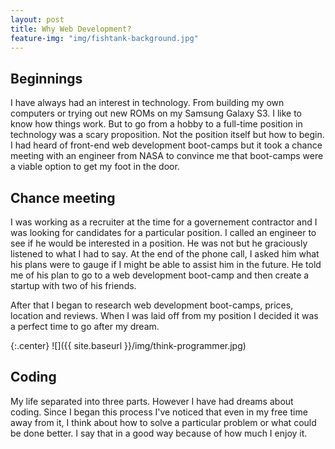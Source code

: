 ```yaml
---
layout: post
title: Why Web Development?
feature-img: "img/fishtank-background.jpg"
---
```


## Beginnings

  I have always had an interest in technology. From building my own computers or trying out new ROMs on my Samsung Galaxy S3. I like to know how things work. But to go from a hobby to a full-time position in technology was a scary proposition. Not the position itself but how to begin. I had heard of front-end web development boot-camps but it took a chance meeting with an engineer from NASA to convince me that boot-camps were a viable option to get my foot in the door.
  
  
## Chance meeting
  
  I was working as a recruiter at the time for a governement contractor and I was looking for candidates for a particular position. I called an engineer to see if he would be interested in a position. He was not but he graciously listened to what I had to say. At the end of the phone call, I asked him what his plans were to gauge if I might be able to assist him in the future. He told me of his plan to go to a web development boot-camp and then create a startup with two of his friends. 
  
  After that I began to research web development boot-camps, prices, location and reviews. When I was laid off from my position I decided it was a perfect time to go after my dream. 
  
  {:.center}
![]({{ site.baseurl }}/img/think-programmer.jpg)

## Coding

   My life separated into three parts. However I have had dreams about coding. Since I began this process I've noticed that even in my free time away from it, I think about how to solve a particular problem or what could be done better. I say that in a good way because of how much I enjoy it.